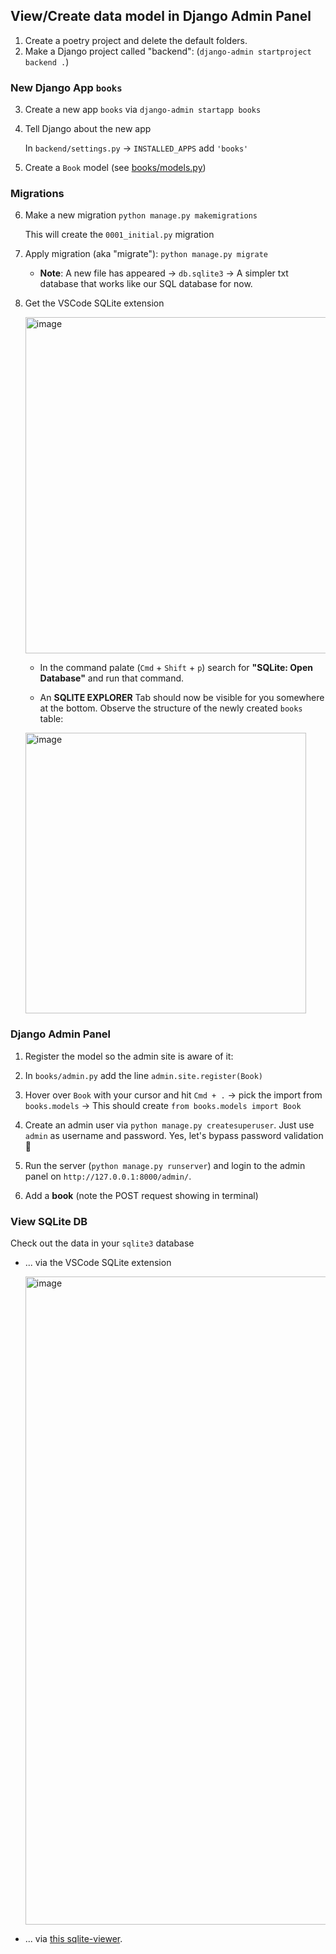 ## View/Create data model in Django Admin Panel 

1. Create a poetry project and delete the default folders.
2. Make a Django project called "backend": (`django-admin startproject backend .`)

### New Django App `books`

3. Create a new app `books` via `django-admin startapp books`
4. Tell Django about the new app
   
   In `backend/settings.py` -> `INSTALLED_APPS` add `'books'`

5. Create a `Book` model (see [books/models.py](../books/models.py))

### Migrations

6. Make a new migration `python manage.py makemigrations`

   This will create the `0001_initial.py` migration

7. Apply migration (aka "migrate"): `python manage.py migrate`

   - **Note**: A new file has appeared -> `db.sqlite3` -> A simpler txt database that works like our SQL database for now.

8. Get the VSCode SQLite extension

   <img width="538" alt="image" src="https://user-images.githubusercontent.com/1945462/163561438-678195cb-4245-4388-8e87-badb10e3f47e.png">

   - In the command palate (`Cmd` + `Shift` + `p`) search for **"SQLite: Open Database"** and run that command.

   - An **SQLITE EXPLORER** Tab should now be visible for you somewhere at the bottom. Observe the structure of the newly created `books` table:

   <img width="449" alt="image" src="https://user-images.githubusercontent.com/1945462/163561574-f0c87ca5-b135-490e-bc1d-277bbe25df02.png">

### Django Admin Panel

1.  Register the model so the admin site is aware of it:

   1. In `books/admin.py` add the line `admin.site.register(Book)`
   2. Hover over `Book` with your cursor and hit `Cmd + .` -> pick the import from `books.models` -> This should create `from books.models import Book`

2.  Create an admin user via `python manage.py createsuperuser`. Just use `admin` as username and password. Yes, let's bypass password validation 🙈
3.   Run the server (`python manage.py runserver`) and login to the admin panel on `http://127.0.0.1:8000/admin/`.
4.  Add a **book** (note the POST request showing in terminal)

### View SQLite DB

Check out the data in your `sqlite3` database

- ... via the VSCode SQLite extension

  <img width="1037" alt="image" src="https://user-images.githubusercontent.com/1945462/163562599-3826aa87-4c25-4ed0-910e-a631d9a21919.png">

- ... via [this sqlite-viewer](https://inloop.github.io/sqlite-viewer/).
